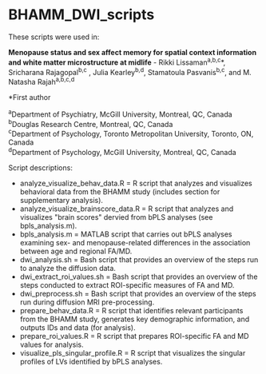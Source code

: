 # BHAMM_DWI_scripts

These scripts were used in:
 
<b>Menopause status and sex affect memory for spatial context information and white matter microstructure at midlife</b> -
Rikki Lissaman<sup>a,b,c</sup>\*, Sricharana Rajagopal<sup>b,c</sup> , Julia Kearley<sup>b,d</sup>, Stamatoula Pasvanis<sup>b,c</sup>, and M. Natasha Rajah<sup>a,b,c,d</sup>

\*First author

<sup>a</sup>Department of Psychiatry, McGill University, Montreal, QC, Canada <br>
<sup>b</sup>Douglas Research Centre, Montreal, QC, Canada <br>
<sup>c</sup>Department of Psychology, Toronto Metropolitan University, Toronto, ON, Canada <br>
<sup>d</sup>Department of Psychology, McGill University, Montreal, QC, Canada <br>


Script descriptions:
* analyze_visualize_behav_data.R = R script that analyzes and visualizes behavioral data from the BHAMM study (includes section for supplementary analysis).
* analyze_visualize_brainscore_data.R = R script that analyzes and visualizes "brain scores" dervied from bPLS analyses (see bpls_analysis.m).
* bpls_analysis.m = MATLAB script that carries out bPLS analyses examining sex- and menopause-related differences in the association between age and regional FA/MD.
* dwi_analysis.sh = Bash script that provides an overview of the steps run to analyze the diffusion data.
* dwi_extract_roi_values.sh = Bash script that provides an overview of the steps conducted to extract ROI-specific measures of FA and MD.
* dwi_preprocess.sh = Bash script that provides an overview of the steps run during diffusion MRI pre-processing.
* prepare_behav_data.R = R script that identifies relevant participants from the BHAMM study, generates key demographic information, and outputs IDs and data (for analysis).
* prepare_roi_values.R = R script that prepares ROI-specific FA and MD values for analysis.
* visualize_pls_singular_profile.R = R script that visualizes the singular profiles of LVs identified by bPLS analyses.
